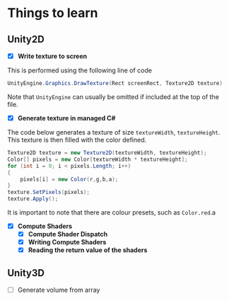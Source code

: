 # Things to learn

## Unity2D
- [x] **Write texture to screen**

This is performed using the following line of code
```c#
UnityEngine.Graphics.DrawTexture(Rect screenRect, Texture2D texture)
```
Note that `UnityEngine` can usually be omitted if included at the top of the file.

- [x] **Generate texture in managed C#**

The code below generates a texture of size `textureWidth`, `textureHeight`. This texture is then filled with the color defined.
```c#
Texture2D texture = new Texture2D(textureWidth, textureHeight);
Color[] pixels = new Color[textureWidth * textureHeight];
for (int i = 0; i < pixels.Length; i++)
{
    pixels[i] = new Color(r,g,b,a);
}
texture.SetPixels(pixels);
texture.Apply();
```
It is important to note that there are colour presets, such as `Color.red`.a


- [x] **Compute Shaders**
	- [x] **Compute Shader Dispatch**
	- [x] **Writing Compute Shaders**
	- [x] **Reading the return value of the shaders**

## Unity3D
- [ ] Generate volume from array